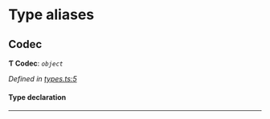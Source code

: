

# Type aliases

<a id="codec"></a>

##  Codec

**Ƭ Codec**: *`object`*

*Defined in [types.ts:5](https://github.com/polkadot-js/common/blob/77a6bc6/packages/trie-codec/src/types.ts#L5)*

#### Type declaration

___

